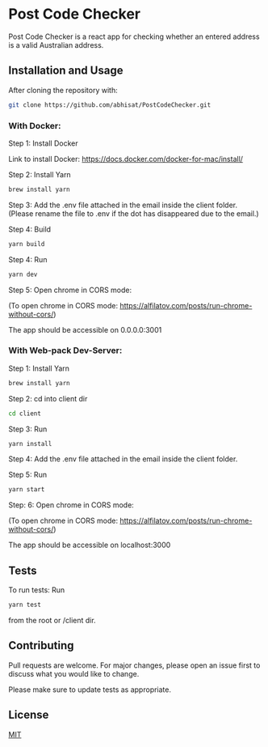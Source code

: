 # Post Code Checker

Post Code Checker is a react app for checking whether an entered address is a valid Australian address.

## Installation and Usage

After cloning the repository with:

```bash
git clone https://github.com/abhisat/PostCodeChecker.git
```

### With Docker:

Step 1: Install Docker

Link to install Docker: https://docs.docker.com/docker-for-mac/install/

Step 2: Install Yarn

```bash
brew install yarn
```

Step 3: Add the .env file attached in the email inside the client folder.
(Please rename the file to .env if the dot has disappeared due to the email.)

Step 4: Build

```bash
yarn build
```

Step 4: Run

```bash
yarn dev
```

Step 5: Open chrome in CORS mode:

(To open chrome in CORS mode: https://alfilatov.com/posts/run-chrome-without-cors/)

The app should be accessible on 0.0.0.0:3001

### With Web-pack Dev-Server:

Step 1: Install Yarn

```bash
brew install yarn
```

Step 2: cd into client dir

```bash
cd client
```
Step 3: Run

```bash
yarn install
```
Step 4: Add the .env file attached in the email inside the client folder.

Step 5: Run

```bash
yarn start
```
Step: 6: Open chrome in CORS mode:

(To open chrome in CORS mode: https://alfilatov.com/posts/run-chrome-without-cors/)

The app should be accessible on localhost:3000


## Tests

To run tests: Run 
```bash
yarn test
```
from the root or /client dir.


## Contributing

Pull requests are welcome. For major changes, please open an issue first to discuss what you would like to change.

Please make sure to update tests as appropriate.

## License

[MIT](https://choosealicense.com/licenses/mit/)